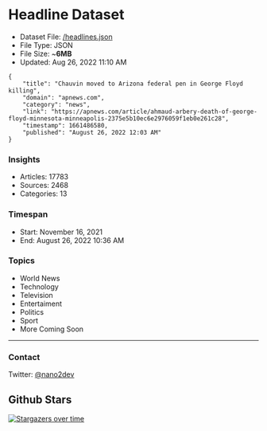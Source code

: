 # Headline Dataset

- Dataset File: [/headlines.json](https://raw.githubusercontent.com/fwd/news/master/headlines.json) 
- File Type: JSON
- File Size: ~**6MB**
- Updated: Aug 26, 2022 11:10 AM

```
{
    "title": "Chauvin moved to Arizona federal pen in George Floyd killing",
    "domain": "apnews.com",
    "category": "news",
    "link": "https://apnews.com/article/ahmaud-arbery-death-of-george-floyd-minnesota-minneapolis-2375e5b10ec6e2976059f1eb0e261c28",
    "timestamp": 1661486580,
    "published": "August 26, 2022 12:03 AM"
}
```

### Insights

- Articles: 17783
- Sources: 2468
- Categories: 13

### Timespan

- Start: November 16, 2021
- End: August 26, 2022 10:36 AM

### Topics

- World News
- Technology
- Television
- Entertaiment
- Politics
- Sport
- More Coming Soon

---

### Contact 

Twitter: [@nano2dev](https://twitter.com/nano2dev)

## Github Stars

[![Stargazers over time](https://starchart.cc/fwd/news.svg)](https://starchart.cc/fwd/news)
	
